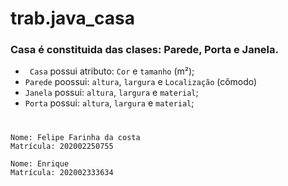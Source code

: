 # trab.java_casa

### Casa é constituida das clases: Parede, Porta e Janela.

- ` Casa` possui atributo: `Cor` e `tamanho` (m²);
- `Parede` poossui: `altura`, `largura` e `Localização` (cômodo)
- `Janela` possui: `altura`, `largura` e `material`;
- `Porta` possui: `altura`, `largura` e `material`;

#

```console
Nome: Felipe Farinha da costa
Matrícula: 202002250755

Nome: Enrique
Matrícula: 202002333634
```
